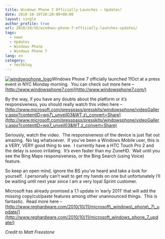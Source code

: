 ```yaml
---
title: Windows Phone 7 Officially Launches – Updates!
date: 2010-10-16T20:20:00+00:00
layout: single
author_profile: true
url: 2010/10/16/windows-phone-7-officially-launches-updates/
tags:
  - news
  - Updates
  - Windows Phone
  - Windows Phone 7
lang: en
category: 
  - techblog
---
```

[![windowsphone_logo](http://lh3.ggpht.com/_vaUVXcmC3OI/TLoCBMRojwI/AAAAAAAACqw/1heUsofqf9o/windowsphone_logo%5B5%5D.png?imgmax=800 "windowsphone_logo")](http://www.windowsphone7.com/)Windows Phone 7 officially launched 11Oct at a press event in NYC Monday morning.  You can check out more here – [http://www.windowsphone7.com](http://www.windowsphone7.com/)

By the way, if you have any doubts about the platform or it’s responsiveness, you should really watch this video here – [http://www.microsoft.com/presspass/presskits/windowsphone/videoGallery.aspx?contentID=wp7\_unveil03&WT.z\_convert=Share](http://www.microsoft.com/presspass/presskits/windowsphone/videoGallery.aspx?contentID=wp7_unveil03&WT.z_convert=Share)

Seriously, watch the video.  The responsiveness of the device is just flat out amazing.  No lag whatsoever.  If you’ve been a Windows Mobile user, this is a VERY, VERY good thing to see.  I currently have a HTC Touch Pro 2 and the delay is soooo irritating.  It’s even faster than my ZuneHD.  Wait until you see the Bing Maps responsiveness, or the Bing Search (using Voice) feature.

So keep an open mind, ignore the BS you’ve heard and take a look for yourself.  I personally can’t wait to get my hands on one but unfortunately I’ll be waiting until next year since I am a very loyal Sprint customer.

Microsoft has already promised a 1.1 update in ‘early 2011’ that will add the missing copy/cut/paste features among other unannounced things.  This is fantastic.  Read more here –[http://www.reghardware.com/2010/10/11/microsoft\_windows\_phone\_7\_update/](http://www.reghardware.com/2010/10/11/microsoft_windows_phone_7_update/)

_Credit to Matt Freestone_